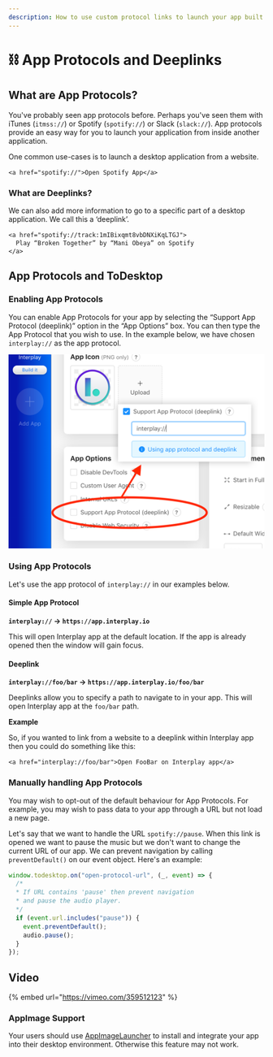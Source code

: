 ```yaml
---
description: How to use custom protocol links to launch your app built with ToDesktop.
---
```


# ⛓ App Protocols and Deeplinks

## What are App Protocols?

You've probably seen app protocols before. Perhaps you've seen them with iTunes \(`itmss://`\) or Spotify \(`spotify://`\) or Slack \(`slack://`\). App protocols provide an easy way for you to launch your application from inside another application. 

One common use-cases is to launch a desktop application from a website.

```markup
<a href="spotify://">Open Spotify App</a>
```

### What are Deeplinks?

We can also add more information to go to a specific part of a desktop application. We call this a ‘deeplink’.

```markup
<a href="spotify://track:1mIBixqmt8vbDNXiKqLTGJ">
  Play “Broken Together” by “Mani Obeya” on Spotify
</a>
```

## App Protocols and ToDesktop

### Enabling App Protocols

You can enable App Protocols for your app by selecting the “Support App Protocol \(deeplink\)” option in the “App Options” box. You can then type the App Protocol that you wish to use. In the example below, we have chosen `interplay://` as the app protocol.

![](../.gitbook/assets/app-protocols.png)

### Using App Protocols

Let's use the app protocol of `interplay://` in our examples below.

#### Simple App Protocol

**`interplay://` → `https://app.interplay.io`**

This will open Interplay app at the default location. If the app is already opened then the window will gain focus.

#### Deeplink

**`interplay://foo/bar` → `https://app.interplay.io/foo/bar`**

Deeplinks allow you to specify a path to navigate to in your app. This will open Interplay app at the `foo/bar` path.

**Example**

So, if you wanted to link from a website to a deeplink within Interplay app then you could do something like this:

```markup
<a href="interplay://foo/bar">Open FooBar on Interplay app</a>
```

### Manually handling App Protocols

You may wish to opt-out of the default behaviour for App Protocols. For example, you may wish to pass data to your app through a URL but not load a new page.

Let's say that we want to handle the URL `spotify://pause`. When this link is opened we want to pause the music but we don't want to change the current URL of our app. We can prevent navigation by calling `preventDefault()` on our event object. Here's an example:

```javascript
window.todesktop.on("open-protocol-url", (_, event) => {
  /*
  * If URL contains 'pause' then prevent navigation
  * and pause the audio player.
  */
  if (event.url.includes("pause")) {
    event.preventDefault();
    audio.pause();
  }
});
```

## Video

{% embed url="https://vimeo.com/359512123" %}

### AppImage Support

Your users should use [AppImageLauncher](https://github.com/TheAssassin/AppImageLauncher) to install and integrate your app into their desktop environment. Otherwise this feature may not work.

